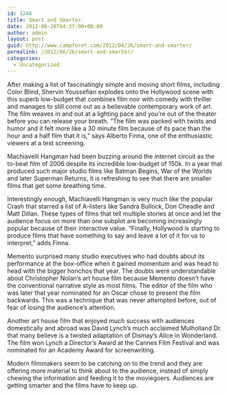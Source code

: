 ```yaml
---
id: 1246
title: Smart and Smarter
date: 2012-06-26T04:37:00+00:00
author: admin
layout: post
guid: http://www.campforet.com/2012/06/26/smart-and-smarter/
permalink: /2012/06/26/smart-and-smarter/
categories:
  - Uncategorized
---
```

After making a list of fascinatingly simple and moving short films, including Color Blind, Shervin Youssefian explodes onto the Hollywood scene with this superb low-budget that combines film noir with comedy with thriller and manages to still come out as a believable contemporary work of art. The film weaves in and out at a lighting pace and you&#8217;re out of the theater before you can release your breath. &#8220;The film was packed with twists and humor and it felt more like a 30 minute film because of its pace than the hour and a half film that it is,&#8221; says Alberto Finna, one of the enthusiastic viewers at a test screening.

Machiavelli Hangman had been buzzing around the internet circuit as the to-beat film of 2006 despite its incredible low-budget of 150k. In a year that produced such major studio films like Batman Begins, War of the Worlds and later Superman Returns, it is refreshing to see that there are smaller films that get some breathing time.

Interestingly enough, Machiavelli Hangman is very much like the popular Crash that starred a list of A-listers like Sandra Bullock, Don Cheadle and Matt Dillan. These types of films that tell multiple stories at once and let the audience focus on more than one subplot are becoming increasingly popular because of their interactive value. &#8220;Finally, Hollywood is starting to produce films that have something to say and leave a lot of it for us to interpret,&#8221; adds Finna.

Memento surprised many studio executives who had doubts about its performance at the box-office when it gained momentum and was head to head with the bigger honchos that year. The doubts were understandable about Christopher Nolan&#8217;s art house film because Memento doesn&#8217;t have the conventional narrative style as most films. The editor of the film who was later that year nominated for an Oscar chose to present the film backwards. This was a technique that was never attempted before, out of fear of losing the audience&#8217;s attention.

Another art house film that enjoyed much success with audiences domestically and abroad was David Lynch&#8217;s much acclaimed Mulholland Dr. that many believe is a twisted adaptation of Dismay&#8217;s Alice in Wonderland. The film won Lynch a Director&#8217;s Award at the Cannes Film Festival and was nominated for an Academy Award for screenwriting.

Modern filmmakers seem to be catching on to the trend and they are offering more material to think about to the audience, instead of simply chewing the information and feeding it to the moviegoers. Audiences are getting smarter and the films have to keep up.